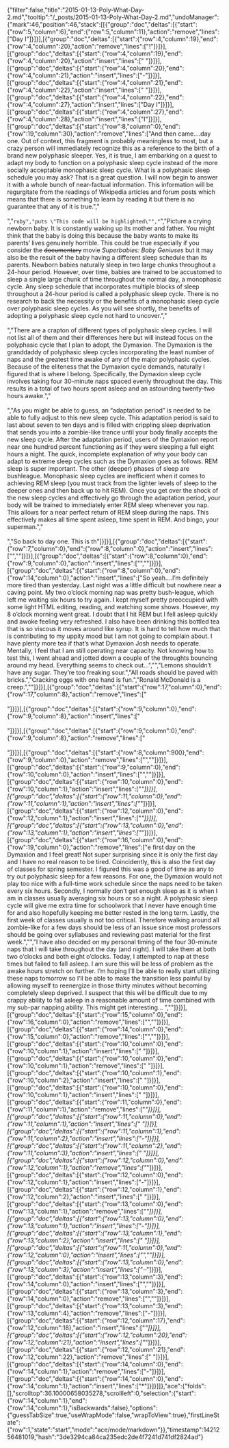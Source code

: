 {"filter":false,"title":"2015-01-13-Poly-What-Day-2.md","tooltip":"/_posts/2015-01-13-Poly-What-Day-2.md","undoManager":{"mark":46,"position":46,"stack":[[{"group":"doc","deltas":[{"start":{"row":5,"column":6},"end":{"row":5,"column":11},"action":"remove","lines":["Day I"]}]}],[{"group":"doc","deltas":[{"start":{"row":4,"column":19},"end":{"row":4,"column":20},"action":"remove","lines":["!"]}]}],[{"group":"doc","deltas":[{"start":{"row":4,"column":19},"end":{"row":4,"column":20},"action":"insert","lines":[" "]}]}],[{"group":"doc","deltas":[{"start":{"row":4,"column":20},"end":{"row":4,"column":21},"action":"insert","lines":["-"]}]}],[{"group":"doc","deltas":[{"start":{"row":4,"column":21},"end":{"row":4,"column":22},"action":"insert","lines":[" "]}]}],[{"group":"doc","deltas":[{"start":{"row":4,"column":22},"end":{"row":4,"column":27},"action":"insert","lines":["Day I"]}]}],[{"group":"doc","deltas":[{"start":{"row":4,"column":27},"end":{"row":4,"column":28},"action":"insert","lines":["I"]}]}],[{"group":"doc","deltas":[{"start":{"row":8,"column":0},"end":{"row":19,"column":30},"action":"remove","lines":["And then came….day one. Out of context, this fragment is probably meaningless to most, but a crazy person will immediately recognize this as a reference to the birth of a brand new polyphasic sleeper. Yes, it is true, I am embarking on a quest to adapt my body to function on a polyphasic sleep cycle instead of the more socially acceptable monophasic sleep cycle. What is a polyphasic sleep schedule you may ask? That is a great question. I will now begin to answer it with a whole bunch of near-factual information. This information will be regurgitate from the readings of Wikipedia articles and forum posts which means that there is something to learn by reading it but there is no guarantee that any of it is true.","<br><br>","```ruby","puts \"This code will be highlighted\"","```","Picture a crying newborn baby. It is constantly waking up its mother and father. You might think that the baby is doing this because the baby wants to make its parents’ lives genuinely horrible. This could be true especially if you consider the ~~documentary~~ movie _Superbabies: Baby Geniuses_ but it may also be the result of the baby having a different sleep schedule than its parents. Newborn babies naturally sleep in two large chunks throughout a 24-hour period. However, over time, babies are trained to be accustomed to sleep a single large chunk of time throughout the normal day, a monophasic cycle. Any sleep schedule that incorporates multiple blocks of sleep throughout a 24-hour period is called a polyphasic sleep cycle. There is no research to back the necessity or the benefits of a monophasic sleep cycle over polyphasic sleep cycles. As you will see shortly, the benefits of adopting a polyphasic sleep cycle not hard to uncover.","<br><br>","There are a crapton of different types of polyphasic sleep cycles. I will not list all of them and their differences here but will instead focus on the polyphasic cycle that I plan to adopt, the Dymaxion. The Dymaxion is the granddaddy of polyphasic sleep cycles incorporating the least number of naps and the greatest time awake of any of the major polyphasic cycles. Because of the eliteness that the Dymaxion cycle demands, naturally I figured that is where I belong. Specifically, the Dymaxion sleep cycle involves taking four 30-minute naps spaced evenly throughout the day. This results in a total of two hours spent asleep and an astounding twenty-two hours awake.","<br><br>","As you might be able to guess, an “adaptation period” is needed to be able to fully adjust to this new sleep cycle. This adaptation period is said to last about seven to ten days and is filled with crippling sleep deprivation that sends you into a zombie-like trance until your body finally accepts the new sleep cycle. After the adaptation period, users of the Dymaxion report near one hundred percent functioning as if they were sleeping a full eight hours a night. The quick, incomplete explanation of why your body can adapt to extreme sleep cycles such as the Dymaxion goes as follows. REM sleep is super important. The other (deeper) phases of sleep are bushleague. Monophasic sleep cycles are inefficient when it comes to achieving REM sleep (you must track from the lighter levels of sleep to the deeper ones and then back up to hit REM). Once you get over the shock of the new sleep cycles and effectively go through the adaptation period, your body will be trained to immediately enter REM sleep whenever you nap. This allows for a near perfect return of REM sleep during the naps. This effectively makes all time spent asleep, time spent in REM. And bingo, your superman.","<br><br>","So back to day one. This is th"]}]}],[{"group":"doc","deltas":[{"start":{"row":7,"column":0},"end":{"row":8,"column":0},"action":"insert","lines":["",""]}]}],[{"group":"doc","deltas":[{"start":{"row":8,"column":0},"end":{"row":9,"column":0},"action":"insert","lines":["",""]}]}],[{"group":"doc","deltas":[{"start":{"row":8,"column":0},"end":{"row":14,"column":0},"action":"insert","lines":["So yeah….I’m definitely more tired than yesterday. Last night was a little difficult but nowhere near a caving point. My two o’clock morning nap was pretty bush-league, which left me waiting six hours to try again. I kept myself pretty preoccupied with some light HTML editing, reading, and watching some shows. However, my 8 o’clock morning went great. I doubt that I hit REM but I fell asleep quickly and awoke feeling very refreshed. I also have been drinking this bottled tea that is so viscous it moves around like syrup. It is hard to tell how much that is contributing to my uppity mood but I am not going to complain about. I have plenty more tea if that’s what Dymaxion Josh needs to operate. Mentally, I feel that I am still operating near capacity. Not knowing how to test this, I went ahead and jotted down a couple of the throughts bouncing around my head. Everything seems to check out…","","Lemons shouldn’t have any sugar. They’re too freaking sour.","All roads should be paved with bricks.","Cracking eggs with one hand is fun.","Ronald McDonald is a creep.",""]}]}],[{"group":"doc","deltas":[{"start":{"row":17,"column":0},"end":{"row":17,"column":8},"action":"remove","lines":["<br><br>"]}]}],[{"group":"doc","deltas":[{"start":{"row":9,"column":0},"end":{"row":9,"column":8},"action":"insert","lines":["<br><br>"]}]}],[{"group":"doc","deltas":[{"start":{"row":9,"column":0},"end":{"row":9,"column":8},"action":"remove","lines":["<br><br>"]}]}],[{"group":"doc","deltas":[{"start":{"row":8,"column":900},"end":{"row":9,"column":0},"action":"remove","lines":["",""]}]}],[{"group":"doc","deltas":[{"start":{"row":9,"column":0},"end":{"row":10,"column":0},"action":"insert","lines":["",""]}]}],[{"group":"doc","deltas":[{"start":{"row":10,"column":0},"end":{"row":10,"column":1},"action":"insert","lines":["*"]}]}],[{"group":"doc","deltas":[{"start":{"row":11,"column":0},"end":{"row":11,"column":1},"action":"insert","lines":["*"]}]}],[{"group":"doc","deltas":[{"start":{"row":12,"column":0},"end":{"row":12,"column":1},"action":"insert","lines":["*"]}]}],[{"group":"doc","deltas":[{"start":{"row":13,"column":0},"end":{"row":13,"column":1},"action":"insert","lines":["*"]}]}],[{"group":"doc","deltas":[{"start":{"row":16,"column":0},"end":{"row":19,"column":0},"action":"remove","lines":["e first day on the Dymaxion and I feel great! Not super surprising since it is only the first day and I have no real reason to be tired. Coincidently, this is also the first day of classes for spring semester. I figured this was a good of time as any to try out polyphasic sleep for a few reasons. For one, the Dymaxion would not play too nice with a full-time work schedule since the naps need to be taken every six hours. Secondly, I normally don’t get enough sleep as it is when I am in classes usually averaging six hours or so a night. A polyphasic sleep cycle will give me extra time for schoolwork that I never have enough time for and also hopefully keeping me better rested in the long term. Lastly, the first week of classes usually is not too critical. Therefore walking around all zombie-like for a few days should be less of an issue since most professors should be going over syllabuses and reviewing past material for the first week.","","I have also decided on my personal timing of the four 30-minute naps that I will take throughout the day (and night). I will take them at both two o’clocks and both eight o’clocks. Today, I attempted to nap at these times but failed to fall asleep. I am sure this will be less of problem as the awake hours stretch on further. I’m hoping I’ll be able to really start utilizing these naps tomorrow so I’ll be able to make the transition less painful by allowing myself to reenergize in those thirty minutes without becoming completely sleep deprived. I suspect that this will be difficult due to my crappy ability to fall asleep in a reasonable amount of time combined with my sub-par napping ability. This might get interesting… ",""]}]}],[{"group":"doc","deltas":[{"start":{"row":15,"column":0},"end":{"row":16,"column":0},"action":"remove","lines":["",""]}]}],[{"group":"doc","deltas":[{"start":{"row":14,"column":0},"end":{"row":15,"column":0},"action":"remove","lines":["",""]}]}],[{"group":"doc","deltas":[{"start":{"row":10,"column":0},"end":{"row":10,"column":1},"action":"insert","lines":[" "]}]}],[{"group":"doc","deltas":[{"start":{"row":10,"column":0},"end":{"row":10,"column":1},"action":"remove","lines":[" "]}]}],[{"group":"doc","deltas":[{"start":{"row":10,"column":1},"end":{"row":10,"column":2},"action":"insert","lines":[" "]}]}],[{"group":"doc","deltas":[{"start":{"row":10,"column":0},"end":{"row":10,"column":1},"action":"insert","lines":[" "]}]}],[{"group":"doc","deltas":[{"start":{"row":11,"column":0},"end":{"row":11,"column":1},"action":"remove","lines":["*"]}]}],[{"group":"doc","deltas":[{"start":{"row":11,"column":0},"end":{"row":11,"column":1},"action":"insert","lines":[" "]}]}],[{"group":"doc","deltas":[{"start":{"row":11,"column":1},"end":{"row":11,"column":2},"action":"insert","lines":["-"]}]}],[{"group":"doc","deltas":[{"start":{"row":11,"column":2},"end":{"row":11,"column":3},"action":"insert","lines":[" "]}]}],[{"group":"doc","deltas":[{"start":{"row":12,"column":0},"end":{"row":12,"column":1},"action":"remove","lines":["*"]}]}],[{"group":"doc","deltas":[{"start":{"row":12,"column":0},"end":{"row":12,"column":1},"action":"insert","lines":["-"]}]}],[{"group":"doc","deltas":[{"start":{"row":12,"column":1},"end":{"row":12,"column":2},"action":"insert","lines":[" "]}]}],[{"group":"doc","deltas":[{"start":{"row":13,"column":0},"end":{"row":13,"column":1},"action":"remove","lines":["*"]}]}],[{"group":"doc","deltas":[{"start":{"row":13,"column":0},"end":{"row":13,"column":1},"action":"insert","lines":["-"]}]}],[{"group":"doc","deltas":[{"start":{"row":13,"column":1},"end":{"row":13,"column":2},"action":"insert","lines":[" "]}]}],[{"group":"doc","deltas":[{"start":{"row":11,"column":0},"end":{"row":12,"column":0},"action":"insert","lines":["",""]}]}],[{"group":"doc","deltas":[{"start":{"row":13,"column":0},"end":{"row":13,"column":3},"action":"insert","lines":["⋅⋅*"]}]}],[{"group":"doc","deltas":[{"start":{"row":13,"column":3},"end":{"row":14,"column":0},"action":"insert","lines":["",""]}]}],[{"group":"doc","deltas":[{"start":{"row":13,"column":3},"end":{"row":14,"column":0},"action":"remove","lines":["",""]}]}],[{"group":"doc","deltas":[{"start":{"row":13,"column":3},"end":{"row":13,"column":4},"action":"remove","lines":["-"]}]}],[{"group":"doc","deltas":[{"start":{"row":12,"column":17},"end":{"row":12,"column":18},"action":"insert","lines":["*"]}]}],[{"group":"doc","deltas":[{"start":{"row":12,"column":20},"end":{"row":12,"column":21},"action":"insert","lines":["*"]}]}],[{"group":"doc","deltas":[{"start":{"row":12,"column":21},"end":{"row":12,"column":22},"action":"remove","lines":[" "]}]}],[{"group":"doc","deltas":[{"start":{"row":14,"column":0},"end":{"row":14,"column":1},"action":"remove","lines":["-"]}]}],[{"group":"doc","deltas":[{"start":{"row":14,"column":0},"end":{"row":14,"column":1},"action":"insert","lines":["*"]}]}]]},"ace":{"folds":[],"scrolltop":36.10000658035278,"scrollleft":0,"selection":{"start":{"row":14,"column":1},"end":{"row":14,"column":1},"isBackwards":false},"options":{"guessTabSize":true,"useWrapMode":false,"wrapToView":true},"firstLineState":{"row":1,"state":"start","mode":"ace/mode/markdown"}},"timestamp":1421256481019,"hash":"3de3294ca84ca235edc2de4f7241d741df2824ad"}